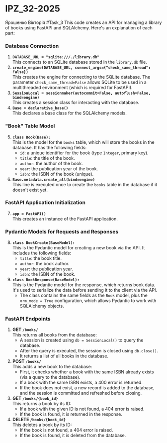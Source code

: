 # IPZ_32-2025
Ярошенко Вікторія
#Task_3
This code creates an API for managing a library of books using FastAPI and SQLAlchemy. Here's an explanation of each part:

### Database Connection
1. **`DATABASE_URL = "sqlite:///./library.db"`**  
   This connects to an SQLite database stored in the `library.db` file.
2. **`create_engine(DATABASE_URL, connect_args={"check_same_thread": False})`**  
   This creates the engine for connecting to the SQLite database. The parameter `check_same_thread=False` allows SQLite to be used in a multithreaded environment (which is required for FastAPI).
3. **`SessionLocal = sessionmaker(autocommit=False, autoflush=False, bind=engine)`**  
   This creates a session class for interacting with the database.
4. **`Base = declarative_base()`**  
   This declares a base class for the SQLAlchemy models.

### "Book" Table Model
5. **`class Book(Base):`**  
   This is the model for the `books` table, which will store the books in the database. It has the following fields:
   - `id`: a unique identifier for the book (type `Integer`, primary key).
   - `title`: the title of the book.
   - `author`: the author of the book.
   - `year`: the publication year of the book.
   - `isbn`: the ISBN of the book (unique).
6. **`Base.metadata.create_all(bind=engine)`**  
   This line is executed once to create the `books` table in the database if it doesn't exist yet.

### FastAPI Application Initialization
7. **`app = FastAPI()`**  
   This creates an instance of the FastAPI application.

### Pydantic Models for Requests and Responses
8. **`class BookCreate(BaseModel):`**  
   This is the Pydantic model for creating a new book via the API. It includes the following fields:
   - `title`: the book title.
   - `author`: the book author.
   - `year`: the publication year.
   - `isbn`: the ISBN of the book.
9. **`class BookResponse(BaseModel):`**  
   This is the Pydantic model for the response, which returns book data. It's used to serialize the data before sending it to the client via the API.
   - The class contains the same fields as the `Book` model, plus the `orm_mode = True` configuration, which allows Pydantic to work with SQLAlchemy objects.

### FastAPI Endpoints
1. **GET `/books/`**  
   This returns all books from the database:
   - A session is created using `db = SessionLocal()` to query the database.
   - After the query is executed, the session is closed using `db.close()`.
   - It returns a list of all books in the database.
2. **POST `/books/`**  
   This adds a new book to the database:
   - First, it checks whether a book with the same ISBN already exists (via a query to the database).
   - If a book with the same ISBN exists, a 400 error is returned.
   - If the book does not exist, a new record is added to the database, and the session is committed and refreshed before closing.
3. **GET `/books/{book_id}`**  
   This returns a book by its ID:
   - If a book with the given ID is not found, a 404 error is raised.
   - If the book is found, it is returned in the response.
4. **DELETE `/books/{book_id}`**  
   This deletes a book by its ID:
   - If the book is not found, a 404 error is raised.
   - If the book is found, it is deleted from the database.
